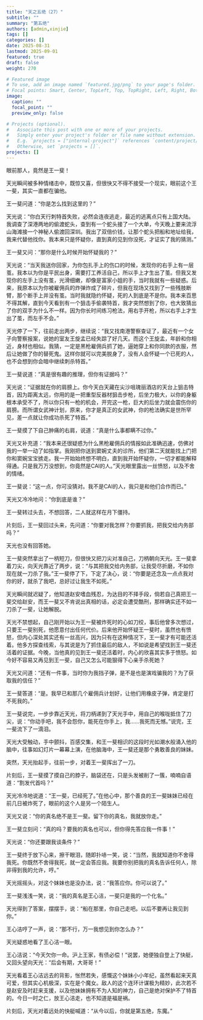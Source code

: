 ```yaml
---
title: "天之五绝（27）"
subtitle: ""
summary: "第五绝"
authors: [admin,xinjie]
tags: []
categories: []
date: 2025-08-31
lastmod: 2025-09-01
featured: true
draft: false
weight: 270

# Featured image
# To use, add an image named `featured.jpg/png` to your page's folder.
# Focal points: Smart, Center, TopLeft, Top, TopRight, Left, Right, BottomLeft, Bottom, BottomRight.
image:
  caption: ""
  focal_point: ""
  preview_only: false

# Projects (optional).
#   Associate this post with one or more of your projects.
#   Simply enter your project's folder or file name without extension.
#   E.g. `projects = ["internal-project"]` references `content/project/deep-learning/index.md`.
#   Otherwise, set `projects = []`.
projects: []
---
```


眼前那人，竟然是王一斐！

天光瞬间被多种情绪击中，既惊又喜，但很快又不得不接受一个现实，眼前这个王一斐，其实一直都在骗他。

王一斐问道：“你是怎么找到这里的？”

天光说：“你白天行刺特首失败，必然会连夜逃走，最近的逃离点只有上国大陆。我调查了深港两地的偷渡蛇头，查到有一个蛇头接了一个大单，今天晚上要来流浮山海滩接一个神秘人偷渡回深圳。我出了双倍价钱，让那个蛇头把船和地址给我，我来代替他找你。我本来只是怀疑你，直到真的见到你没死，才证实了我的猜测。”

王一斐又问：“那你是什么时候开始怀疑我的？”

天光说：“当天我送你回家，为你包扎手上的伤口的时候，发现你的右手上有一层茧。我本以为你是平民出身，需要打工养活自己，所以手上才生出了茧。但我又发现你的左手上没有茧，光滑细嫩，却像是富家小姐的手，当时我就有一些疑惑。后来，我原本以为你被雇佣兵的炸弹炸成了碎片，但我在现场又找到了一些残肢断臂，那个断手上并没有茧。当时我就隐约怀疑，死的人到底是不是你。我本来百思不得其解，直到今天看到有一个狙击手偷袭特首，我才突然想到了你，也大致猜出了你的双手为什么不一样。因为你长时间练习枪法，用右手开枪，所以右手上才生出了茧，而左手不会。”

天光停了一下，往前走出两步，继续说：“我又找南港警察查证了，最近有一个女子向警察报案，说她的室友王旋孟已经失踪了好几天。而这个王旋孟，年龄和你相近，身材也相似。我猜，一定是黑枪雇佣兵抓了她，逼她穿上和你同款的衣服，然后让她做了你的替死鬼。这样你就可以完美脱身了，没有人会怀疑一个已死的人，也不会想到你会暗中继续刺杀特首。”

王一斐说道：“真是很有趣的推理，但你有证据吗？”

天光说：“证据就在你的肩膀上。你今天白天藏在尖沙咀瑰丽酒店的天台上狙击特首，因为距离太远，你用的是一把重型反器材狙击步枪，后坐力极大，以你的身躯根本承受不了，所以你只有一枪的机会，开完这一枪，巨大的后坐力就会震伤你的肩膀。而所谓女武神计划，原来，你才是真正的女武神，你的枪法确实是世所罕见，差一点就让你成功杀死了特首。”

王一斐摸了下自己肿痛的右肩，说道：“真是什么事都瞒不过你。”

天光又补充道：“我本来还很疑惑为什么黑枪雇佣兵的情报如此准确迅速，仿佛对我的一举一动了如指掌。我刚把你送到窦婉丈夫的诊所，他们第二天就能找上门把你和窦婉宝宝掳走。我一开始始终想不明白，直到我开始怀疑你，一切才都能解释得通。只是我万万没想到，你竟然是CAI的人。”天光眼里露出一丝愤怒，以及不舍的情绪。

王一斐说：“这一点，你可没猜对。我不是CAI的人，我只是和他们合作而已。”

天光又冷冷地问：“你到底是谁？”

王一斐转过头去，不想回答，二人就这样在月下僵持。

片刻后，王一斐回过头来，先问道：“你要对我怎样？你要抓我，把我交给内务部吗？”

天光也没有回答她。

王一斐突然拿出了一柄短刀，但很快又把刀尖对准自己，刀柄朝向天光。王一斐拿着刀尖，向天光靠近了两步，说：“与其把我交给内务部，让我受尽折磨，不如你现在就一刀杀了我。”王一斐停了下，下定了决心，说：“你要是还念及一点点我对你的好，就杀了我吧，总好过让我生不如死。”

天光瞬间就迟疑了，他知道赵安嗜血残忍，为达目的不择手段，倘若自己真把王一斐交给赵安，而王一斐又不肯说出真相的话，必定会遭受酷刑，那样确实还不如一刀杀了一斐，让她解脱。

天光不禁想起，自己刚开始以为王一斐被炸死时的心如刀绞，事后他曾多次想过，只要王一斐别死，他愿意付出任何代价。后来他开始怀疑王一斐时，虽然也有愤怒，但内心深处其实还有一丝高兴，因为只有在这种情况下，王一斐才有可能还活着。他多方探查线索，与其说是为了抓住最后的敌人，不如说是希望找到王一斐还活着的证据。今晚，当他真的见到王一斐还活着时，内心的欣喜其实多于愤怒。如今好不容易又再见到王一斐，自己又怎么可能狠得下心亲手杀死她？

天光又问道：“还有一件事，当时你为我挡子弹，是不是也是演戏骗我的？为了获取我的信任？”

王一斐答道：“是。我早已和那几个雇佣兵计划好，让他们用橡皮子弹，肯定是打不死我的。”

王一斐说完，一步步靠近天光，将刀柄递到了天光手中，用自己的喉咙抵住了刀尖，说：“你动手吧，我不会怨你，能死在你手上，我......我死而无憾。”说完，王一斐流下了一滴泪。

天光大受触动，手中颤抖，百感交集，和王一斐相识的这段时光如潮水般涌入他的脑中，往事如幻灯片一幕幕上演，在他脑海中，王一斐还是那个勇敢善良的妹妹。

突然，天光抬起手，往前一步，对着王一斐挥出了一刀。

片刻后，王一斐摸了摸自己的脖子，脑袋还在，只是头发被削了一簇，喃喃自语道：“割发代首吗？”

天光冷冷地说道：“王一斐，已经死了。”在他心中，那个善良的王一斐妹妹已经在前几日被炸死了，眼前的这个人是另一个陌生人。

天光又说：“你的真名绝不是王一斐。留下你的真名，我就放你走。”

王一斐立刻问：“真的吗？要我的真名也可以，但你得先答应我一件事！”

天光说：“你还要跟我谈条件？”

王一斐终于放下心来，擦干眼泪，随即扑哧一笑，说：“当然，我就知道你不舍得我死。你既然不舍得我死，就一定会答应我。我要你别把我的真名告诉任何人，除非得到我的允许，哼。”

天光摇摇头，对这个妹妹也是没办法，说：“我答应你。你可以说了。”

王一斐浅浅一笑，说：“我的真名是王心洁，一斐只是我的一个化名。”

天光得到了答案，摆摆手，说：“船在那里，你自己走吧。以后不要再让我见到你。”

王心洁哼了一声，说：“那不行，万一我想见到你怎么办？”

天光疑惑地看了王心洁一眼。

王心洁说：“今天欠你一命。沪上王家，有债必偿！”说罢，她便独自登上了快艇，又回头望向天光：“后会有期，大哥哥！”

天光看着王心洁远去的背影，怅然若失，感慨这个妹妹小小年纪，虽然看起来天真可爱，但其实心机极深，实在是个魔女。敌人的这个连环计谋极为精妙，此次若不是赵安及时赶来支援，以及他妹妹拥有不为人知的神力，自己是绝对保护不了特首的。今日一时之仁，放王心洁走，也不知道是福是祸。

片刻后，天光对着远处的快艇喊道：“从今以后，你就是第五绝，东魔。”